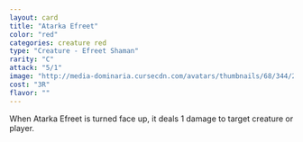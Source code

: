 ```yaml
---
layout: card
title: "Atarka Efreet"
color: "red"
categories: creature red
type: "Creature - Efreet Shaman"
rarity: "C"
attack: "5/1"
image: "http://media-dominaria.cursecdn.com/avatars/thumbnails/68/344/200/283/635618432397834440.png"
cost: "3R"
flavor: ""
---
```


When Atarka Efreet is turned face up, it deals 1 damage to target creature or player.
